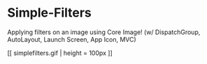 # Simple-Filters
Applying filters on an image using Core Image! (w/ DispatchGroup, AutoLayout, Launch Screen, App Icon, MVC)

[[ simplefilters.gif | height = 100px ]]
